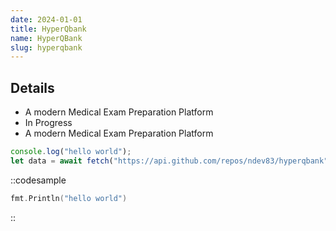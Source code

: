 ```yaml
---
date: 2024-01-01
title: HyperQbank
name: HyperQBank
slug: hyperqbank
---
```


## Details

- A modern Medical Exam Preparation Platform
- In Progress
- A modern Medical Exam Preparation Platform

```javascript
console.log("hello world");
let data = await fetch("https://api.github.com/repos/ndev83/hyperqbank");
```

::codesample

```go
fmt.Println("hello world")
```

::
